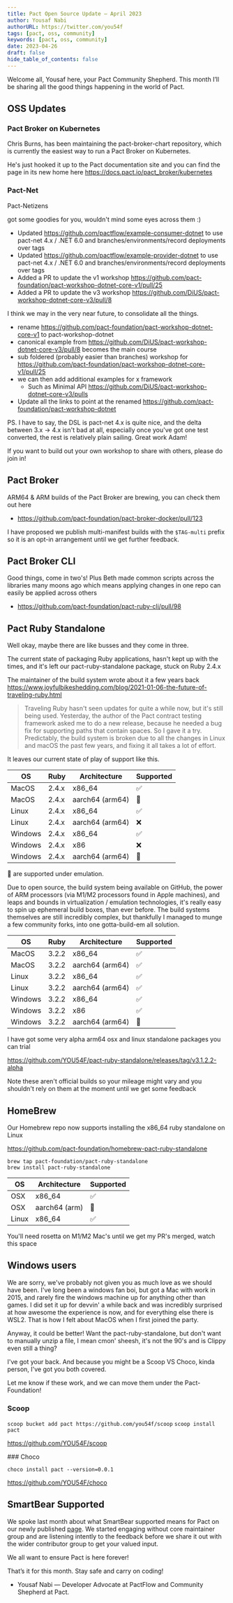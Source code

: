 ```yaml
---
title: Pact Open Source Update — April 2023
author: Yousaf Nabi
authorURL: https://twitter.com/you54f
tags: [pact, oss, community]
keywords: [pact, oss, community]
date: 2023-04-26
draft: false
hide_table_of_contents: false
---
```


Welcome all, Yousaf here, your Pact Community Shepherd. This month I’ll be sharing all the good things happening in the world of Pact.  

## OSS Updates

### Pact Broker on Kubernetes

Chris Burns, has been maintaining the pact-broker-chart repository, which is currently the easiest way to run a Pact Broker on Kubernetes.

He's just hooked it up to the Pact documentation site and you can find the page in its new home here https://docs.pact.io/pact_broker/kubernetes

### Pact-Net

Pact-Netizens

got some goodies for you, wouldn't mind some eyes across them :)

- Updated https://github.com/pactflow/example-consumer-dotnet to use pact-net 4.x / .NET 6.0 and branches/environments/record deployments over tags
- Updated https://github.com/pactflow/example-provider-dotnet to use pact-net 4.x / .NET 6.0 and branches/environments/record deployments over tags
- Added a PR to update the v1 workshop https://github.com/pact-foundation/pact-workshop-dotnet-core-v1/pull/25
- Added a PR to update the v3 workshop https://github.com/DiUS/pact-workshop-dotnet-core-v3/pull/8

I think we may in the very near future, to consolidate all the things.

- rename https://github.com/pact-foundation/pact-workshop-dotnet-core-v1 to pact-workshop-dotnet
- canonical example from https://github.com/DiUS/pact-workshop-dotnet-core-v3/pull/8 becomes the main course
- sub foldered (probably easier than branches) workshop for https://github.com/pact-foundation/pact-workshop-dotnet-core-v1/pull/25
- we can then add additional examples for x framework
  - Such as Minimal API https://github.com/DiUS/pact-workshop-dotnet-core-v3/pulls
- Update all the links to point at the renamed https://github.com/pact-foundation/pact-workshop-dotnet

PS. I have to say, the DSL is pact-net 4.x is quite nice, and the delta between 3.x -> 4.x isn't bad at all, especially once you've got one test converted, the rest is relatively plain sailing. Great work Adam!

If you want to build out your own workshop to share with others, please do join in!

## Pact Broker

ARM64 & ARM builds of the Pact Broker are brewing, you can check them out here

- https://github.com/pact-foundation/pact-broker-docker/pull/123

I have proposed we publish multi-manifest builds with the `$TAG-multi` prefix so it is an opt-in arrangement until we get further feedback.

## Pact Broker CLI

Good things, come in two's! Plus Beth made common scripts across the libraries many moons ago which means applying changes in one repo can easily be applied across others

- https://github.com/pact-foundation/pact-ruby-cli/pull/98

## Pact Ruby Standalone

Well okay, maybe there are like busses and they come in three.

The current state of packaging Ruby applications, hasn't kept up with the times, and it's left our pact-ruby-standalone package, stuck on Ruby 2.4.x

The maintainer of the build system wrote about it a few years back https://www.joyfulbikeshedding.com/blog/2021-01-06-the-future-of-traveling-ruby.html

>Traveling Ruby hasn't seen updates for quite a while now, but it's still being used. Yesterday, the author of the Pact contract testing framework asked me to do a new release, because he needed a bug fix for supporting paths that contain spaces. So I gave it a try. Predictably, the build system is broken due to all the changes in Linux and macOS the past few years, and fixing it all takes a lot of effort.

It leaves our current state of play of support like this.

| OS     | Ruby      | Architecture   | Supported |
| -------| -------   | ------------   | --------- |
| MacOS  | 2.4.x     | x86_64         | ✅        |
| MacOS  | 2.4.x     | aarch64 (arm64)| 🚧        |
| Linux  | 2.4.x     | x86_64         | ✅        |
| Linux  | 2.4.x     | aarch64 (arm64)| ❌        |
| Windows| 2.4.x     | x86_64         | ✅        |
| Windows| 2.4.x     | x86            | ❌        |
| Windows| 2.4.x     | aarch64 (arm64)| 🚧        |

🚧 are supported under emulation.

Due to open source, the build system being available on GitHub, the power of ARM processors (via M1/M2 processors found in Apple machines), and leaps and bounds in virtualization / emulation technologies, it's really easy to spin up ephemeral build boxes, than ever before. The build systems themselves are still incredibly complex, but thankfully I managed to munge a few community forks, into one gotta-build-em all solution.

| OS     | Ruby      | Architecture   | Supported |
| -------| -------   | ------------   | --------- |
| MacOS  | 3.2.2     | x86_64         | ✅        |
| MacOS  | 3.2.2     | aarch64 (arm64)| ✅        |
| Linux  | 3.2.2     | x86_64         | ✅        |
| Linux  | 3.2.2     | aarch64 (arm64)| ✅        |
| Windows| 3.2.2     | x86_64         | ✅        |
| Windows| 3.2.2     | x86            | ✅        |
| Windows| 3.2.2     | aarch64 (arm64)| 🚧        |

I have got some very alpha arm64 osx and linux standalone packages you can trial

https://github.com/YOU54F/pact-ruby-standalone/releases/tag/v3.1.2.2-alpha

Note these aren't official builds so your mileage might vary and you shouldn't rely on them at the moment until we get some feedback

## HomeBrew

Our Homebrew repo now supports installing the x86_64 ruby standalone on Linux

https://github.com/pact-foundation/homebrew-pact-ruby-standalone

```
brew tap pact-foundation/pact-ruby-standalone
brew install pact-ruby-standalone
```

| OS           | Architecture | Supported |
| ------- | ------------ | --------- |
| OSX        | x86_64       | ✅         |
| OSX        | aarch64 (arm)| 🚧       |
| Linux    | x86_64         | ✅         |

You'll need rosetta on M1/M2 Mac's until we get my PR's merged, watch this space

## Windows users

We are sorry, we've probably not given you as much love as we should have been. I've long been a windows fan boi, but got a Mac with work in 2015, and rarely fire the windows machine up for anything other than games. I did set it up for devvin' a while back and was incredibly surprised at how awesome the experience is now, and for everything else there is WSL2. That is how I felt about MacOS when I first joined the party.

Anyway, it could be better! Want the pact-ruby-standalone, but don't want to manually unzip a file, I mean cmon' sheesh, it's not the 90's and is Clippy even still a thing?

I've got your back. And because you might be a Scoop VS Choco, kinda person, I've got you both covered.

Let me know if these work, and we can move them under the Pact-Foundation!

### Scoop

`scoop bucket add pact https://github.com/you54f/scoop`
`scoop install pact`

https://github.com/YOU54F/scoop

### Choco

`choco install pact --version=0.0.1`

https://github.com/YOU54F/choco

## SmartBear Supported

We spoke last month about what SmartBear supported means for Pact on our newly published [page](https://docs.pact.io/help/smartbear). We started engaging without core maintainer group and are listening intently to the feedback before we share it out with the wider contributor group to get your valued input.

We all want to ensure Pact is here forever!

That’s it for this month. Stay safe and carry on coding!

- Yousaf Nabi — Developer Advocate at PactFlow and Community Shepherd at Pact.
